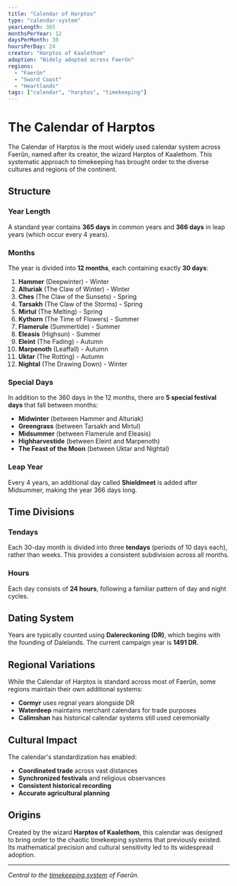 ```yaml
---
title: "Calendar of Harptos"
type: "calendar-system"
yearLength: 365
monthsPerYear: 12
daysPerMonth: 30
hoursPerDay: 24
creator: "Harptos of Kaalethom"
adoption: "Widely adopted across Faerûn"
regions:
  - "Faerûn"
  - "Sword Coast"
  - "Heartlands"
tags: ["calendar", "harptos", "timekeeping"]
---
```


# The Calendar of Harptos

The Calendar of Harptos is the most widely used calendar system across Faerûn, named after its creator, the wizard Harptos of Kaalethom. This systematic approach to timekeeping has brought order to the diverse cultures and regions of the continent.

## Structure

### Year Length

A standard year contains **365 days** in common years and **366 days** in leap years (which occur every 4 years).

### Months

The year is divided into **12 months**, each containing exactly **30 days**:

1. **Hammer** (Deepwinter) - Winter
2. **Alturiak** (The Claw of Winter) - Winter
3. **Ches** (The Claw of the Sunsets) - Spring
4. **Tarsakh** (The Claw of the Storms) - Spring
5. **Mirtul** (The Melting) - Spring
6. **Kythorn** (The Time of Flowers) - Summer
7. **Flamerule** (Summertide) - Summer
8. **Eleasis** (Highsun) - Summer
9. **Eleint** (The Fading) - Autumn
10. **Marpenoth** (Leaffall) - Autumn
11. **Uktar** (The Rotting) - Autumn
12. **Nightal** (The Drawing Down) - Winter

### Special Days

In addition to the 360 days in the 12 months, there are **5 special festival days** that fall between months:

- **Midwinter** (between Hammer and Alturiak)
- **Greengrass** (between Tarsakh and Mirtul)
- **Midsummer** (between Flamerule and Eleasis)
- **Highharvestide** (between Eleint and Marpenoth)
- **The Feast of the Moon** (between Uktar and Nightal)

### Leap Year

Every 4 years, an additional day called **Shieldmeet** is added after Midsummer, making the year 366 days long.

## Time Divisions

### Tendays

Each 30-day month is divided into three **tendays** (periods of 10 days each), rather than weeks. This provides a consistent subdivision across all months.

### Hours

Each day consists of **24 hours**, following a familiar pattern of day and night cycles.

## Dating System

Years are typically counted using **Dalereckoning (DR)**, which begins with the founding of Dalelands. The current campaign year is **1491 DR**.

## Regional Variations

While the Calendar of Harptos is standard across most of Faerûn, some regions maintain their own additional systems:

- **Cormyr** uses regnal years alongside DR
- **Waterdeep** maintains merchant calendars for trade purposes
- **Calimshan** has historical calendar systems still used ceremonially

## Cultural Impact

The calendar's standardization has enabled:

- **Coordinated trade** across vast distances
- **Synchronized festivals** and religious observances
- **Consistent historical recording**
- **Accurate agricultural planning**

## Origins

Created by the wizard **Harptos of Kaalethom**, this calendar was designed to bring order to the chaotic timekeeping systems that previously existed. Its mathematical precision and cultural sensitivity led to its widespread adoption.

---

_Central to the [timekeeping system](../timekeeping/) of Faerûn._
